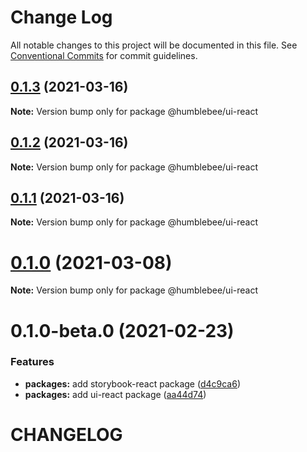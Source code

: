 # Change Log

All notable changes to this project will be documented in this file.
See [Conventional Commits](https://conventionalcommits.org) for commit guidelines.

## [0.1.3](https://github.com/wearehumblebee/honeycomb/compare/@humblebee/ui-react@0.1.2...@humblebee/ui-react@0.1.3) (2021-03-16)

**Note:** Version bump only for package @humblebee/ui-react

## [0.1.2](https://github.com/wearehumblebee/honeycomb/compare/@humblebee/ui-react@0.1.1...@humblebee/ui-react@0.1.2) (2021-03-16)

**Note:** Version bump only for package @humblebee/ui-react

## [0.1.1](https://github.com/wearehumblebee/honeycomb/compare/@humblebee/ui-react@0.1.0...@humblebee/ui-react@0.1.1) (2021-03-16)

**Note:** Version bump only for package @humblebee/ui-react

# [0.1.0](https://github.com/wearehumblebee/honeycomb/compare/@humblebee/ui-react@0.1.0-beta.0...@humblebee/ui-react@0.1.0) (2021-03-08)

**Note:** Version bump only for package @humblebee/ui-react

# 0.1.0-beta.0 (2021-02-23)

### Features

- **packages:** add storybook-react package ([d4c9ca6](https://github.com/wearehumblebee/honeycomb/commit/d4c9ca66e24552c5dca6b5f279fac9a72e751e81))
- **packages:** add ui-react package ([aa44d74](https://github.com/wearehumblebee/honeycomb/commit/aa44d74bc9ae63792723a36e76afc872b53d5932))

# CHANGELOG
